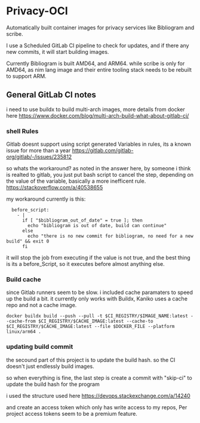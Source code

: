 # Privacy-OCI
Automatically built container images for privacy services like Bibliogram and scribe.

I use a Scheduled GitLab CI pipeline to check for updates, and if there any new commits, it will start building images.

Currently Bibliogram is built AMD64, and ARM64.
while scribe is only for AMD64, as nim lang image and their entire tooling stack needs to be rebuilt to support ARM.

## General GitLab CI notes

i need to use buildx to build multi-arch images,
more details from docker here
https://www.docker.com/blog/multi-arch-build-what-about-gitlab-ci/

### shell Rules

Gitlab doesnt support using script generated Variables in rules,
its a known issue for more than a year
https://gitlab.com/gitlab-org/gitlab/-/issues/235812

so whats the workaround?
as noted in the answer here, by someone i think is realted to gitlab, you just put bash script to cancel the step,
depending on the value of the variable, basically a more inefficent rule.
https://stackoverflow.com/a/40538655

my workaround currently is this:
```
  before_script:
    - |
      if [ "$bibliogram_out_of_date" = true ]; then
        echo "bibliogram is out of date, build can continue"
      else
        echo "there is no new commit for bibliogram, no need for a new build" && exit 0
      fi
```

it will stop the job from executing if the value is not true, and the best thing is its a before_Script, so it executes before almost anything else.

### Build cache

since Gitlab runners seem to be slow.
i included cache paramaters to speed up the build a bit.
it currently only works with Buildx, Kaniko uses a cache repo and not a cache image.
```
docker buildx build --push --pull -t $CI_REGISTRY/$IMAGE_NAME:latest --cache-from $CI_REGISTRY/$CACHE_IMAGE:latest --cache-to $CI_REGISTRY/$CACHE_IMAGE:latest --file $DOCKER_FILE --platform linux/arm64 .
```

### updating build commit
the secound part of this project is to update the build hash.
so the CI doesn't just endlessly build images.

so when everything is fine, the last step is create a commit with "skip-ci" to update the build hash for the program

i used the structure used here
https://devops.stackexchange.com/a/14240

and create an access token which only has write access to my repos, Per project access tokens seem to be a premium feature.
